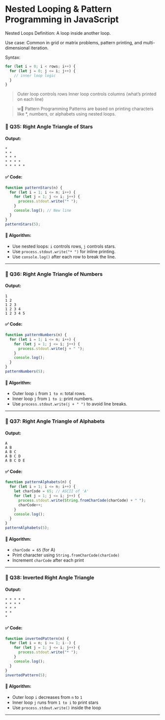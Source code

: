 # Nested Looping & Pattern Programming in JavaScript

Nested Loops
Definition: A loop inside another loop.

Use case: Common in grid or matrix problems, pattern printing, and multi-dimensional iteration.

Syntax:
```javascript
for (let i = 0; i < rows; i++) {
  for (let j = 0; j <= i; j++) {
    // inner loop logic
  }
}
```

>Outer loop controls rows
Inner loop controls columns (what’s printed on each line)

>w🎨 Pattern Programming
Patterns are based on printing characters like *, numbers, or alphabets using nested loops.



### 🔹 **Q35: Right Angle Triangle of Stars**

#### Output:

```
* 
* * 
* * * 
* * * * 
* * * * * 
```

#### ✅ Code:

```javascript
function patternStars(n) {
  for (let i = 1; i <= n; i++) {
    for (let j = 1; j <= i; j++) {
      process.stdout.write("* ");
    }
    console.log(); // New line
  }
}
patternStars(5);
```

#### 🧠 Algorithm:

* Use nested loops: `i` controls rows, `j` controls stars.
* Use `process.stdout.write("* ")` for inline printing.
* Use `console.log()` after each row to break the line.

---

### 🔹 **Q36: Right Angle Triangle of Numbers**

#### Output:

```
1 
1 2 
1 2 3 
1 2 3 4 
1 2 3 4 5 
```

#### ✅ Code:

```javascript
function patternNumbers(n) {
  for (let i = 1; i <= n; i++) {
    for (let j = 1; j <= i; j++) {
      process.stdout.write(j + " ");
    }
    console.log();
  }
}
patternNumbers(5);
```

#### 🧠 Algorithm:

* Outer loop `i` from `1 to n`: total rows.
* Inner loop `j` from `1 to i`: print numbers.
* Use `process.stdout.write(j + " ")` to avoid line breaks.

---

### 🔹 **Q37: Right Angle Triangle of Alphabets**

#### Output:

```
A 
A B 
A B C 
A B C D 
A B C D E 
```

#### ✅ Code:

```javascript
function patternAlphabets(n) {
  for (let i = 1; i <= n; i++) {
    let charCode = 65; // ASCII of 'A'
    for (let j = 1; j <= i; j++) {
      process.stdout.write(String.fromCharCode(charCode) + " ");
      charCode++;
    }
    console.log();
  }
}
patternAlphabets(5);
```

#### 🧠 Algorithm:

* `charCode = 65` (for A)
* Print character using `String.fromCharCode(charCode)`
* Increment `charCode` after each print

---

### 🔹 **Q38: Inverted Right Angle Triangle**

#### Output:

```
* * * * * 
* * * * 
* * * 
* * 
* 
```

#### ✅ Code:

```javascript
function invertedPattern(n) {
  for (let i = n; i >= 1; i--) {
    for (let j = 1; j <= i; j++) {
      process.stdout.write("* ");
    }
    console.log();
  }
}
invertedPattern(5);
```

#### 🧠 Algorithm:

* Outer loop `i` decreases from `n` to `1`
* Inner loop `j` runs from `1 to i` to print stars
* Use `process.stdout.write()` inside the loop

---